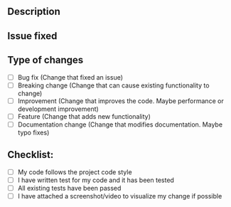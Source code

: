 ## Description
<!--
Tell us what your PR does.
Please attach a screenshot/ video/gif image describing your PR if possible.
-->

## Issue fixed
<!--
Please list out all issue fixed with this PR here.
-->

<!--
Please make sure you fill in these checkboxes,
your PR will be reviewed faster if we know exactly what it does.

Put an `x` in all the boxes that apply.
-->
## Type of changes

- [ ] Bug fix (Change that fixed an issue)
- [ ] Breaking change (Change that can cause existing functionality to change)
- [ ] Improvement (Change that improves the code. Maybe performance or development improvement)
- [ ] Feature (Change that adds new functionality)
- [ ] Documentation change (Change that modifies documentation. Maybe typo fixes)

## Checklist:

- [ ] My code follows the project code style
- [ ] I have written test for my code and it has been tested
- [ ] All existing tests have been passed
- [ ] I have attached a screenshot/video to visualize my change if possible
